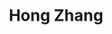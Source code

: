 ---
title: Hong Zhang
weight: 1
social:
  - display:
      header: false
    link: https://eee.sustech.edu.cn/?view=%e5%bc%a0%e5%ae%8f&jsid=18
    icon_pack: ai
    icon: google-scholar
superuser: false
user_groups:
  - Faculty
---